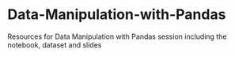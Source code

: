 # Data-Manipulation-with-Pandas
Resources for Data Manipulation with Pandas session including the notebook, dataset and slides
